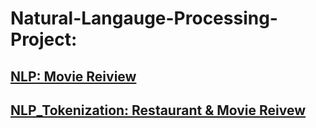 # Natural-Langauge-Processing-Project: 
## [NLP: Movie Reiview](https://github.com/choinkyo/Natural-Langauge-Processing-Project/blob/master/MovieReview_Natural_Langauge_Processing_(NLP).ipynb)
## [NLP_Tokenization: Restaurant & Movie Reivew](https://github.com/choinkyo/Natural-Langauge-Processing-Project/blob/master/NLP_Review.ipynb)
